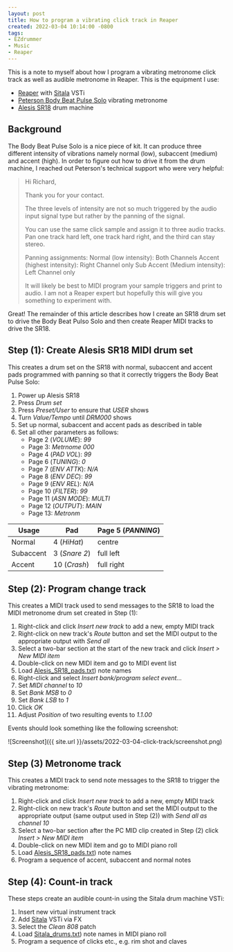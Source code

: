 ```yaml
---
layout: post
title: How to program a vibrating click track in Reaper
created: 2022-03-04 10:14:00 -0800
tags:
- EZdrummer
- Music
- Reaper
---
```

This is a note to myself about how I program a vibrating metronome click track as well as audible metronome in Reaper. This is the equipment I use:

* [Reaper][reaper] with [Sitala][sitala] VSTi
* [Peterson Body Beat Pulse Solo][body-beat-pulse-solo] vibrating metronome
* [Alesis SR18][alesis-sr18] drum machine

## Background

The Body Beat Pulse Solo is a nice piece of kit. It can produce three different intensity of vibrations namely normal (low), subaccent (medium) and accent (high). In order to figure out how to drive it from the drum machine, I reached out Peterson's technical support who were very helpful:

> Hi Richard,
>
> Thank you for your contact.
>
> The three levels of intensity are not so much triggered by the audio input signal type but rather by the panning of the signal.
>
> You can use the same click sample and assign it to three audio tracks. Pan one track hard left, one track hard right, and the third can stay stereo.
>
> Panning assignments:
> Normal (low intensity): Both Channels
> Accent (highest intensity): Right Channel only
> Sub Accent (Medium intensity): Left Channel only
>
> It will likely be best to MIDI program your sample triggers and print to audio. I am not a Reaper expert but hopefully this will give you something to experiment with.

Great! The remainder of this article describes how I create an SR18 drum set to drive the Body Beat Pulso Solo and then create Reaper MIDI tracks to drive the SR18.

## Step (1): Create Alesis SR18 MIDI drum set

This creates a drum set on the SR18 with normal, subaccent and accent pads programmed with panning so that it correctly triggers the Body Beat Pulse Solo:

1. Power up Alesis SR18
2. Press _Drum set_
3. Press _Preset/User_ to ensure that _USER_ shows
4. Turn _Value/Tempo_ until _DRM000_ shows
5. Set up normal, subaccent and accent pads as described in table
6. Set all other parameters as follows:
    * Page 2 (_VOLUME_): _99_
    * Page 3: _Metrnome 000_
    * Page 4 (_PAD VOL_): _99_
    * Page 6 (_TUNING_): _0_
    * Page 7 (_ENV ATTK_): _N/A_
    * Page 8 (_ENV DEC_): _99_
    * Page 9 (_ENV REL_): _N/A_
    * Page 10 (_FILTER_): _99_
    * Page 11 (_ASN MODE_): _MULTI_
    * Page 12 (_OUTPUT_): _MAIN_
    * Page 13: _Metronm_

| Usage     | Pad           | Page 5 (_PANNING_) |
| --------- | ------------- | -------------------|
| Normal    | 4 (_HiHat_)   | centre             |
| Subaccent | 3 (_Snare 2_) | full left          |
| Accent    | 10 (_Crash_)  | full right         |

## Step (2): Program change track

This creates a MIDI track used to send messages to the SR18 to load the MIDI metronome drum set created in Step (1):

1. Right-click and click _Insert new track_ to add a new, empty MIDI track
2. Right-click on new track's _Route_ button and set the MIDI output to the appropriate output with _Send all_
3. Select a two-bar section at the start of the new track and click _Insert > New MIDI item_
4. Double-click on new MIDI item and go to MIDI event list
5. Load <a href="({{ site.url }}/assets/2022-03-04-click-track/Alesis_SR18_pads.txt" download>Alesis_SR18_pads.txt</a>) note names
6. Right-click and select _Insert bank/program select event..._
7. Set _MIDI channel_ to _10_
8. Set _Bank MSB_ to _0_
9. Set _Bank LSB_ to _1_
10. Click _OK_
11. Adjust _Position_ of two resulting events to _1.1.00_

Events should look something like the following screenshot:

![Screenshot]({{ site.url }}/assets/2022-03-04-click-track/screenshot.png)

## Step (3) Metronome track

This creates a MIDI track to send note messages to the SR18 to trigger the vibrating metronome:

1. Right-click and click _Insert new track_ to add a new, empty MIDI track
2. Right-click on new track's _Route_ button and set the MIDI output to the appropriate output (same output used in Step (2)) with _Send all as channel 10_
3. Select a two-bar section after the PC MID clip created in Step (2) click _Insert > New MIDI item_
4. Double-click on new MIDI item and go to MIDI piano roll
5. Load <a href="({{ site.url }}/assets/2022-03-04-click-track/Alesis_SR18_pads.txt" download>Alesis_SR18_pads.txt</a>) note names
6. Program a sequence of accent, subaccent and normal notes

## Step (4): Count-in track

These steps create an audible count-in using the Sitala drum machine VSTi:

1. Insert new virtual instrument track
2. Add [Sitala][sitala] VSTi via FX
3. Select the _Clean 808_ patch
4. Load <a href="({{ site.url }}/assets/2022-03-04-click-track/Sitala_drums.txt" download>Sitala_drums.txt</a>) note names in MIDI piano roll
5. Program a sequence of clicks etc., e.g. rim shot and claves

[alesis-sr18]: https://www.alesis.com/products/view/sr18
[body-beat-pulse-solo]: https://www.petersontuners.com/products/bodybeatpulse/
[reaper]: https://www.reaper.fm/
[sitala]: https://decomposer.de/sitala/
